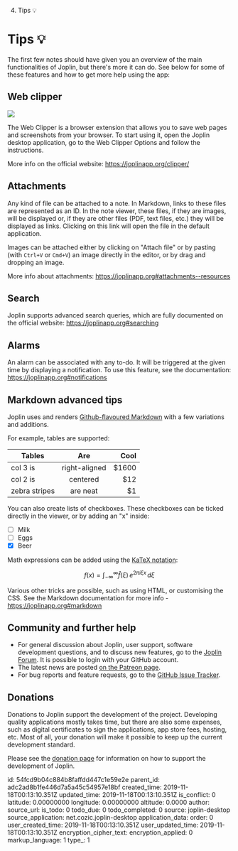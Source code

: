 4. Tips 💡

# Tips 💡

The first few notes should have given you an overview of the main functionalities of Joplin, but there's more it can do. See below for some of these features and how to get more help using the app:

## Web clipper

![](:/b70dafefc6734ff7a4aa5a3f9bf42ad2)

The Web Clipper is a browser extension that allows you to save web pages and screenshots from your browser. To start using it, open the Joplin desktop application, go to the Web Clipper Options and follow the instructions.

More info on the official website: https://joplinapp.org/clipper/

## Attachments

Any kind of file can be attached to a note. In Markdown, links to these files are represented as an ID. In the note viewer, these files, if they are images, will be displayed or, if they are other files (PDF, text files, etc.) they will be displayed as links. Clicking on this link will open the file in the default application.

Images can be attached either by clicking on "Attach file" or by pasting (with `Ctrl+V` or `Cmd+V`) an image directly in the editor, or by drag and dropping an image.

More info about attachments: https://joplinapp.org#attachments--resources

## Search

Joplin supports advanced search queries, which are fully documented on the official website: https://joplinapp.org#searching

## Alarms

An alarm can be associated with any to-do. It will be triggered at the given time by displaying a notification. To use this feature, see the documentation: https://joplinapp.org#notifications

## Markdown advanced tips

Joplin uses and renders [Github-flavoured Markdown](https://joplinapp.org/markdown/) with a few variations and additions.

For example, tables are supported:

| Tables        | Are           | Cool  |
| ------------- |:-------------:| -----:|
| col 3 is      | right-aligned | $1600 |
| col 2 is      | centered      |   $12 |
| zebra stripes | are neat      |    $1 |

You can also create lists of checkboxes. These checkboxes can be ticked directly in the viewer, or by adding an "x" inside:

- [ ] Milk
- [ ] Eggs
- [x] Beer

Math expressions can be added using the [KaTeX notation](https://khan.github.io/KaTeX/):

$$
f(x) = \int_{-\infty}^\infty
    \hat f(\xi)\,e^{2 \pi i \xi x}
    \,d\xi
$$

Various other tricks are possible, such as using HTML, or customising the CSS. See the Markdown documentation for more info - https://joplinapp.org#markdown

## Community and further help

- For general discussion about Joplin, user support, software development questions, and to discuss new features, go to the [Joplin Forum](https://discourse.joplinapp.org/). It is possible to login with your GitHub account.
- The latest news are posted [on the Patreon page](https://www.patreon.com/joplin).
- For bug reports and feature requests, go to the [GitHub Issue Tracker](https://github.com/laurent22/joplin/issues).

## Donations

Donations to Joplin support the development of the project. Developing quality applications mostly takes time, but there are also some expenses, such as digital certificates to sign the applications, app store fees, hosting, etc. Most of all, your donation will make it possible to keep up the current development standard.

Please see the [donation page](https://joplinapp.org/donate/) for information on how to support the development of Joplin.

id: 54fcd9b04c884b8faffdd447c1e59e2e
parent_id: adc2ad8b1fe446d7a5a45c54957e18bf
created_time: 2019-11-18T00:13:10.351Z
updated_time: 2019-11-18T00:13:10.351Z
is_conflict: 0
latitude: 0.00000000
longitude: 0.00000000
altitude: 0.0000
author: 
source_url: 
is_todo: 0
todo_due: 0
todo_completed: 0
source: joplin-desktop
source_application: net.cozic.joplin-desktop
application_data: 
order: 0
user_created_time: 2019-11-18T00:13:10.351Z
user_updated_time: 2019-11-18T00:13:10.351Z
encryption_cipher_text: 
encryption_applied: 0
markup_language: 1
type_: 1